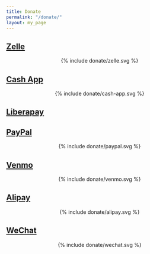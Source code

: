 ```yaml
---
title: Donate
permalink: "/donate/"
layout: my_page
---
```


## [Zelle](https://enroll.zellepay.com/qr-codes?data=eyJuYW1lIjoiWU9VUUlVIiwidG9rZW4iOiI4MDU4MjU4NDA3IiwiYWN0aW9uIjoicGF5bWVudCJ9)

<p style="text-align: center">{% include donate/zelle.svg %}</p>

## [Cash App](https://cash.app/$UlyssesZhan)

<p style="text-align: center">{% include donate/cash-app.svg %}</p>

## [Liberapay](https://liberapay.com/UlyssesZhan)

## [PayPal](https://paypal.me/youqiuzhan)

<p style="text-align: center">{% include donate/paypal.svg %}</p>

## [Venmo](https://venmo.com/UlyssesZhan)

<p style="text-align: center">{% include donate/venmo.svg %}</p>

## [Alipay](https://qr.alipay.com/fkx19104meksotcpxrt3qeb)

<p style="text-align: center">{% include donate/alipay.svg %}</p>

## [WeChat](wxp://f2f6uscqtGWWpvPL9ExIDJhbs_HEXE0axuOlfBRcNpOBctU)

<p style="text-align: center">{% include donate/wechat.svg %}</p>
